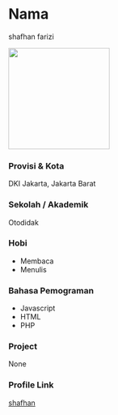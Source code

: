 # Nama
shafhan farizi

<img src="https://avatars.githubusercontent.com/u/68223301?s=400&u=6ca077c50bbab152610ee6417087af4c329826d2&v=4" width="200" height="200" align="center"/>

### Provisi & Kota

DKI Jakarta, Jakarta Barat

### Sekolah / Akademik
Otodidak

### Hobi

- Membaca
- Menulis


### Bahasa Pemograman 

- Javascript
- HTML
- PHP

### Project
None


### Profile Link

[shafhan](https://github.com/shafhan)
